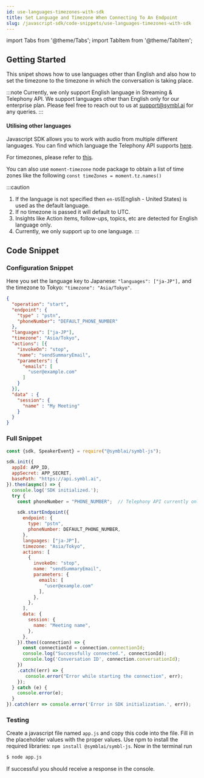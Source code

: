 ```yaml
---
id: use-languages-timezones-with-sdk
title: Set Language and Timezone When Connecting To An Endpoint
slug: /javascript-sdk/code-snippets/use-languages-timezones-with-sdk
---
```


import Tabs from '@theme/Tabs';
import TabItem from '@theme/TabItem';

## Getting Started

This snipet shows how to use languages other than English and also how to set the timezone to the timezone in which the conversation is taking place.

:::note
Currently, we only support English language in Streaming & Telephony API. 
We support languages other than English only for our enterprise plan.
Please feel free to reach out to us at support@symbl.ai for any queries.
:::

#### Utilising other languages

Javascript SDK allows you to work with audio from multiple different languages. You can find which language the Telephony API supports [here](/docs/telephony-api/api-reference#supported-languages).

For timezones, please refer to [this](/docs/telephony-api/api-reference#specifying-timezones).

You can also use `moment-timezone` node package to obtain a list of time zones like
the following `const timeZones = moment.tz.names()`

:::caution
 1. If the language is not specified then `en-US`(English - United States) is used as the default language.
 2. If no timezone is passed it will default to UTC.
 3. Insights like Action items, follow-ups, topics, etc  are detected for English language only.
 4. Currently, we only support up to one language.
:::


## Code Snippet

### Configuration Snippet

Here you set the language key to Japanese: `"languages": ["ja-JP"],` and the timezone to Tokyo: `"timezone": "Asia/Tokyo"`.

```json
{
  "operation": "start",
  "endpoint": {
    "type" : "pstn",
    "phoneNumber": "DEFAULT_PHONE_NUMBER"
  },
  "languages": ["ja-JP"],
  "timezone": "Asia/Tokyo",
  "actions": [{
    "invokeOn": "stop",
    "name": "sendSummaryEmail",
    "parameters": {
      "emails": [
        "user@example.com"
      ]
    }
  }],
  "data" : {
    "session": {
      "name" : "My Meeting"
    }
  }
}
```

### Full Snippet

```js
const {sdk, SpeakerEvent} = require("@symblai/symbl-js");

sdk.init({
  appId: APP_ID,
  appSecret: APP_SECRET,
  basePath: "https://api.symbl.ai",
}).then(async() => {
  console.log('SDK initialized.');
  try {
    const phoneNumber = "PHONE_NUMBER";  // Telephony API currently only supports US phone numbers.

    sdk.startEndpoint({
      endpoint: {
        type: "pstn",
        phoneNumber: DEFAULT_PHONE_NUMBER,
      },
      languages: ["ja-JP"],
      timezone: "Asia/Tokyo",
      actions: [
        {
          invokeOn: "stop",
          name: "sendSummaryEmail",
          parameters: {
            emails: [
              "user@example.com"
            ],
          },
        },
      ],
      data: {
        session: {
          name: "Meeting name",
        },
      },
    }).then((connection) => {
      const connectionId = connection.connectionId;
      console.log("Successfully connected.", connectionId);
      console.log('Conversation ID', connection.conversationId);
    })
    .catch((err) => {
       console.error("Error while starting the connection", err);
    });
  } catch (e) {
    console.error(e);
  }
}).catch(err => console.error('Error in SDK initialization.', err));
```

### Testing

Create a javascript file named `app.js` and copy this code into the file. Fill in the placeholder values with the proper values. Use npm to install the required libraries: `npm install @symblai/symbl-js`. Now in the terminal run

```bash
$ node app.js
```

If successful you should receive a response in the console.
